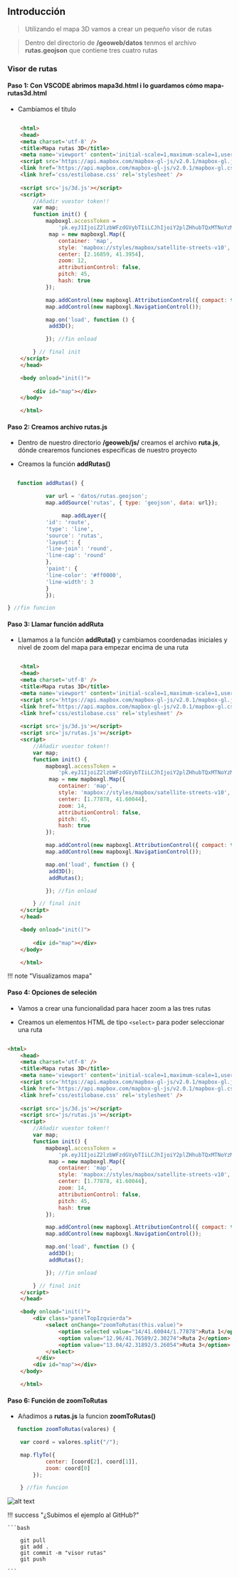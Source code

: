 ## Introducción
>Utilizando el mapa 3D vamos a crear un pequeño visor de rutas

>Dentro del directorio de **/geoweb/datos** tenmos el archivo **rutas.geojson** que contiene tres cuatro rutas


### Visor de rutas


#### Paso 1: Con VSCODE abrimos mapa3d.html i lo guardamos cómo mapa-rutas3d.html

* Cambiamos el titulo

```html hl_lines="4"

    <html>
    <head>
    <meta charset='utf-8' />
    <title>Mapa rutas 3D</title>
    <meta name='viewport' content='initial-scale=1,maximum-scale=1,user-scalable=no' />
    <script src='https://api.mapbox.com/mapbox-gl-js/v2.0.1/mapbox-gl.js'></script>
    <link href='https://api.mapbox.com/mapbox-gl-js/v2.0.1/mapbox-gl.css' rel='stylesheet' />
    <link href='css/estilobase.css' rel='stylesheet' />
 
    <script src='js/3d.js'></script>
    <script>
        //Añadir vuestor token!!
        var map;
        function init() {
            mapboxgl.accessToken =
                'pk.eyJ1IjoiZ2lzbWFzdGVybTIiLCJhIjoiY2plZHhubTQxMTNoYzMza3Rqa3kxYTdrOCJ9.53B1E6mKD_EQOVb2Y0-SsA';
             map = new mapboxgl.Map({
                container: 'map',
                style: 'mapbox://styles/mapbox/satellite-streets-v10',
                center: [2.16859, 41.3954],
                zoom: 12,
                attributionControl: false,
                pitch: 45,
                hash: true
            });

            map.addControl(new mapboxgl.AttributionControl({ compact: true }));
            map.addControl(new mapboxgl.NavigationControl());

            map.on('load', function () {
             add3D();

            }); //fin onload         

        } // final init
    </script>
    </head>

    <body onload="init()">
        
        <div id="map"></div>
    </body>

    </html>

```

#### Paso 2: Creamos archivo rutas.js

 * Dentro de nuestro directorio **/geoweb/js/** creamos el archivo **ruta.js**, dónde crearemos funciones especificas de nuestro proyecto  

 * Creamos la función **addRutas()**

```javascript

   function addRutas() {

            var url = 'datos/rutas.geojson';
            map.addSource('rutas', { type: 'geojson', data: url});

                 map.addLayer({
            'id': 'route',
            'type': 'line',
            'source': 'rutas',
            'layout': {
            'line-join': 'round',
            'line-cap': 'round'
            },
            'paint': {
            'line-color': '#ff0000',
            'line-width': 3
            }
            });

} //fin funcion

```

#### Paso 3: Llamar función addRuta

* Llamamos a la función **addRuta()** y cambiamos coordenadas iniciales y nivel de zoom del mapa para empezar encima de una ruta

```html hl_lines="11 33"

    <html>
    <head>
    <meta charset='utf-8' />
    <title>Mapa rutas 3D</title>
    <meta name='viewport' content='initial-scale=1,maximum-scale=1,user-scalable=no' />
    <script src='https://api.mapbox.com/mapbox-gl-js/v2.0.1/mapbox-gl.js'></script>
    <link href='https://api.mapbox.com/mapbox-gl-js/v2.0.1/mapbox-gl.css' rel='stylesheet' />
    <link href='css/estilobase.css' rel='stylesheet' />
 
    <script src='js/3d.js'></script>
    <script src='js/rutas.js'></script>
    <script>
        //Añadir vuestor token!!
        var map;
        function init() {
            mapboxgl.accessToken =
                'pk.eyJ1IjoiZ2lzbWFzdGVybTIiLCJhIjoiY2plZHhubTQxMTNoYzMza3Rqa3kxYTdrOCJ9.53B1E6mKD_EQOVb2Y0-SsA';
             map = new mapboxgl.Map({
                container: 'map',
                style: 'mapbox://styles/mapbox/satellite-streets-v10',
                center: [1.77878, 41.60044],
                zoom: 14,
                attributionControl: false,
                pitch: 45,
                hash: true
            });

            map.addControl(new mapboxgl.AttributionControl({ compact: true }));
            map.addControl(new mapboxgl.NavigationControl());

            map.on('load', function () {
             add3D();
             addRutas();

            }); //fin onload         

        } // final init
    </script>
    </head>

    <body onload="init()">
        
        <div id="map"></div>
    </body>

    </html>
```


!!! note "Visualizamos mapa"


#### Paso 4: Opciones de seleción

 * Vamos a crear una funcionalidad para hacer zoom a las tres rutas

 * Creamos un elementos HTML de tipo `<select>` para poder seleccionar una ruta

```html hl_lines="42 43 44 45 46 47 48"

<html>
    <head>
    <meta charset='utf-8' />
    <title>Mapa rutas 3D</title>
    <meta name='viewport' content='initial-scale=1,maximum-scale=1,user-scalable=no' />
    <script src='https://api.mapbox.com/mapbox-gl-js/v2.0.1/mapbox-gl.js'></script>
    <link href='https://api.mapbox.com/mapbox-gl-js/v2.0.1/mapbox-gl.css' rel='stylesheet' />
    <link href='css/estilobase.css' rel='stylesheet' />
 
    <script src='js/3d.js'></script>
    <script src='js/rutas.js'></script>
    <script>
        //Añadir vuestor token!!
        var map;
        function init() {
            mapboxgl.accessToken =
                'pk.eyJ1IjoiZ2lzbWFzdGVybTIiLCJhIjoiY2plZHhubTQxMTNoYzMza3Rqa3kxYTdrOCJ9.53B1E6mKD_EQOVb2Y0-SsA';
             map = new mapboxgl.Map({
                container: 'map',
                style: 'mapbox://styles/mapbox/satellite-streets-v10',
                center: [1.77878, 41.60044],
                zoom: 14,
                attributionControl: false,
                pitch: 45,
                hash: true
            });

            map.addControl(new mapboxgl.AttributionControl({ compact: true }));
            map.addControl(new mapboxgl.NavigationControl());

            map.on('load', function () {
             add3D();
             addRutas();

            }); //fin onload         

        } // final init
    </script>
    </head>

    <body onload="init()">
        <div class="panelTopIzquierda">
            <select onChange="zoomToRutas(this.value)">
                <option selected value="14/41.60044/1.77878">Ruta 1</option>
                <option value="12.96/41.76589/2.30274">Ruta 2</option>
                <option value="13.04/42.31892/3.26054">Ruta 3</option>
            </select>
         </div>
        <div id="map"></div>
    </body>

    </html>

```

#### Paso 6: Función de zoomToRutas

 * Añadimos a  **rutas.js** la funcion **zoomToRutas()**

``` javascript
   function zoomToRutas(valores) {

    var coord = valores.split("/");

    map.flyTo({
            center: [coord[2], coord[1]],
            zoom: coord[0]
        });

    } //fin funcion

```


![alt text](img/mapbox-rutas.png "mapbox-rutas.png")


!!! success "¿Subimos el ejemplo al GitHub?"
	
	```bash

		git pull
        git add .
        git commit -m "visor rutas"
        git push

	``` 